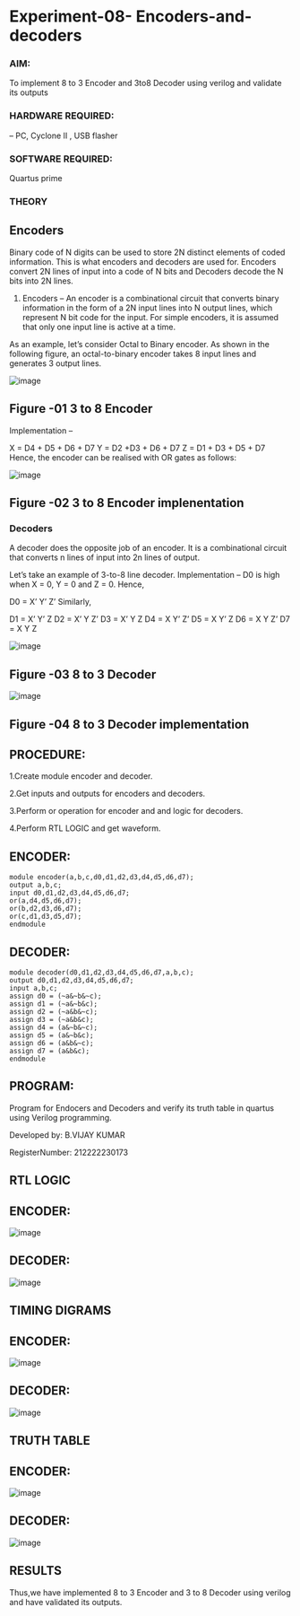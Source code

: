 # Experiment-08- Encoders-and-decoders 
### AIM: 
To implement 8 to 3 Encoder and  3to8 Decoder using verilog and validate its outputs

### HARDWARE REQUIRED:
– PC, Cyclone II , USB flasher

### SOFTWARE REQUIRED: 
Quartus prime

### THEORY 

## Encoders
Binary code of N digits can be used to store 2N distinct elements of coded information. This is what encoders and decoders are used for. Encoders convert 2N lines of input into a code of N bits and Decoders decode the N bits into 2N lines.

1. Encoders –
An encoder is a combinational circuit that converts binary information in the form of a 2N input lines into N output lines, which represent N bit code for the input. For simple encoders, it is assumed that only one input line is active at a time.

As an example, let’s consider Octal to Binary encoder. As shown in the following figure, an octal-to-binary encoder takes 8 input lines and generates 3 output lines.

![image](https://user-images.githubusercontent.com/36288975/171543588-bc0746df-a173-4b35-989e-5fb7d385fe8a.png)
## Figure -01 3 to 8 Encoder 


Implementation –

X = D4 + D5 + D6 + D7
Y = D2 +D3 + D6 + D7
Z = D1 + D3 + D5 + D7 
Hence, the encoder can be realised with OR gates as follows:


![image](https://user-images.githubusercontent.com/36288975/171543740-68403b82-aa93-4c98-9343-f32b14885a2e.png)
## Figure -02 3 to 8 Encoder implenentation 

 ### Decoders 
A decoder does the opposite job of an encoder. It is a combinational circuit that converts n lines of input into 2n lines of output.

Let’s take an example of 3-to-8 line decoder.
Implementation –
D0 is high when X = 0, Y = 0 and Z = 0. Hence,

D0 = X’ Y’ Z’ 
Similarly,

D1 = X’ Y’ Z
D2 = X’ Y Z’
D3 = X’ Y Z
D4 = X Y’ Z’
D5 = X Y’ Z
D6 = X Y Z’
D7 = X Y Z 


![image](https://user-images.githubusercontent.com/36288975/171543978-ee2d0671-2846-40a1-8705-507fd6287a49.png)
## Figure -03 8 to 3 Decoder 



![image](https://user-images.githubusercontent.com/36288975/171543866-5a6eace6-8683-49d7-9c4f-a7cb30ec3035.png)
## Figure -04 8 to 3 Decoder implementation 

## PROCEDURE:


1.Create module encoder and decoder.

2.Get inputs and outputs for encoders and decoders.

3.Perform or operation for encoder and and logic for decoders.

4.Perform RTL LOGIC and get waveform.


## ENCODER:
```
module encoder(a,b,c,d0,d1,d2,d3,d4,d5,d6,d7);
output a,b,c;
input d0,d1,d2,d3,d4,d5,d6,d7;
or(a,d4,d5,d6,d7);
or(b,d2,d3,d6,d7);
or(c,d1,d3,d5,d7);
endmodule
```
## DECODER:
```
module decoder(d0,d1,d2,d3,d4,d5,d6,d7,a,b,c);
output d0,d1,d2,d3,d4,d5,d6,d7;
input a,b,c;
assign d0 = (~a&~b&~c);
assign d1 = (~a&~b&c);
assign d2 = (~a&b&~c);
assign d3 = (~a&b&c);
assign d4 = (a&~b&~c);
assign d5 = (a&~b&c);
assign d6 = (a&b&~c);
assign d7 = (a&b&c);
endmodule
```

## PROGRAM: 

Program for Endocers and Decoders  and verify its truth table in quartus using Verilog programming.



Developed by: B.VIJAY KUMAR



RegisterNumber: 212222230173

## RTL LOGIC  
## ENCODER:
![image](https://github.com/VIJAYKUMAR22007124/Experiment-08-Encoders-and-decoders-/assets/119657657/b358a198-091f-4269-98ae-2d5ace96a2b0)

## DECODER:
![image](https://github.com/VIJAYKUMAR22007124/Experiment-08-Encoders-and-decoders-/assets/119657657/60787dcf-885c-431d-9b02-f3f22408ca8d)

## TIMING DIGRAMS  
## ENCODER:
![image](https://github.com/VIJAYKUMAR22007124/Experiment-08-Encoders-and-decoders-/assets/119657657/ff9f61ab-e2eb-49f1-972f-fa562b9e36fa)

## DECODER:
![image](https://github.com/VIJAYKUMAR22007124/Experiment-08-Encoders-and-decoders-/assets/119657657/5bc83589-0840-4eb3-85de-f3f48cdf6552)


## TRUTH TABLE 
## ENCODER:
![image](https://github.com/VIJAYKUMAR22007124/Experiment-08-Encoders-and-decoders-/assets/119657657/077dc62d-742b-416f-9409-587af96f48e1)

## DECODER:
![image](https://github.com/VIJAYKUMAR22007124/Experiment-08-Encoders-and-decoders-/assets/119657657/642d3a72-44d1-4bbd-acb1-bf57a7012405)


## RESULTS 
Thus,we have implemented 8 to 3 Encoder and 3 to 8 Decoder using verilog and have validated its outputs.
